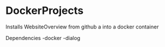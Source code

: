 # DockerProjects

Installs WebsiteOverview from github a into a docker container

Dependencies
-docker
-dialog

